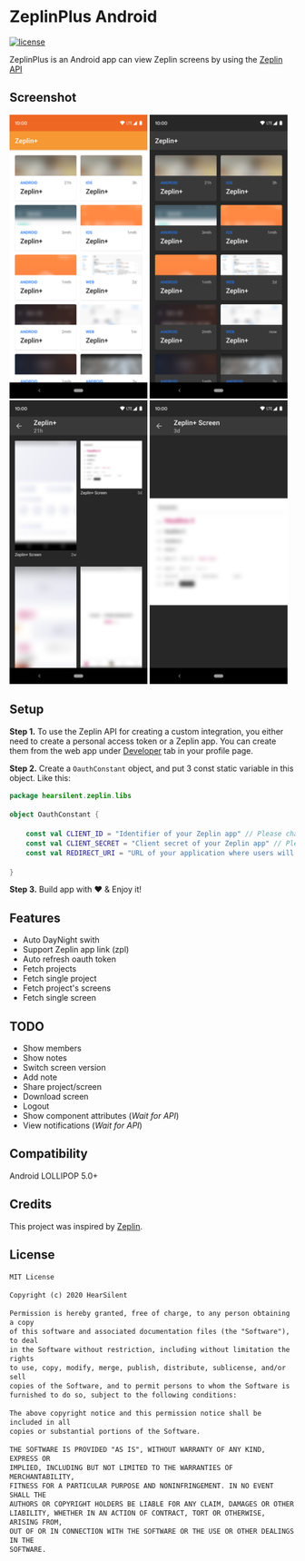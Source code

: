 # ZeplinPlus Android
[![license](https://img.shields.io/github/license/hearsilent/ZeplinPlus-Android.svg?maxAge=2592000)](https://github.com/hearsilent/ZeplinPlus-Android/blob/master/LICENSE)

ZeplinPlus is an Android app can view Zeplin screens by using the [Zeplin API](https://docs.zeplin.dev/reference)

## Screenshot
<img src="https://github.com/hearsilent/ZeplinPlus-Android/raw/master/screenshots/device-2020-04-25-205331.png" height=500> <img src="https://github.com/hearsilent/ZeplinPlus-Android/raw/master/screenshots/device-2020-04-25-205159.png" height=500>  
<img src="https://github.com/hearsilent/ZeplinPlus-Android/raw/master/screenshots/device-2020-04-25-205850.png" height=500> <img src="https://github.com/hearsilent/ZeplinPlus-Android/raw/master/screenshots/device-2020-04-25-210031.png" height=500>

## Setup
   
**Step 1.** To use the Zeplin API for creating a custom integration, you either need to create a personal access token or a Zeplin app. You can create them from the web app under [Developer](https://app.zeplin.io/profile/developer) tab in your profile page.

**Step 2.** Create a `OauthConstant` object, and put 3 const static variable in this object. Like this:
```kotlin
package hearsilent.zeplin.libs

object OauthConstant {

    const val CLIENT_ID = "Identifier of your Zeplin app" // Please change this value
    const val CLIENT_SECRET = "Client secret of your Zeplin app" // Please change this value
    const val REDIRECT_URI = "URL of your application where users will be redirected to after authorization" // Please change this value

}
```

**Step 3.** Build app with ❤️ & Enjoy it!

## Features
- Auto DayNight swith
- Support Zeplin app link (zpl)
- Auto refresh oauth token
- Fetch projects
- Fetch single project
- Fetch project's screens
- Fetch single screen

## TODO
- Show members
- Show notes
- Switch screen version 
- Add note
- Share project/screen
- Download screen
- Logout
- Show component attributes (*Wait for API*)
- View notifications (*Wait for API*)
   
## Compatibility

Android LOLLIPOP 5.0+

## Credits

This project was inspired by [Zeplin](https://zeplin.io/).

## License

    MIT License

    Copyright (c) 2020 HearSilent

    Permission is hereby granted, free of charge, to any person obtaining a copy
    of this software and associated documentation files (the "Software"), to deal
    in the Software without restriction, including without limitation the rights
    to use, copy, modify, merge, publish, distribute, sublicense, and/or sell
    copies of the Software, and to permit persons to whom the Software is
    furnished to do so, subject to the following conditions:

    The above copyright notice and this permission notice shall be included in all
    copies or substantial portions of the Software.

    THE SOFTWARE IS PROVIDED "AS IS", WITHOUT WARRANTY OF ANY KIND, EXPRESS OR
    IMPLIED, INCLUDING BUT NOT LIMITED TO THE WARRANTIES OF MERCHANTABILITY,
    FITNESS FOR A PARTICULAR PURPOSE AND NONINFRINGEMENT. IN NO EVENT SHALL THE
    AUTHORS OR COPYRIGHT HOLDERS BE LIABLE FOR ANY CLAIM, DAMAGES OR OTHER
    LIABILITY, WHETHER IN AN ACTION OF CONTRACT, TORT OR OTHERWISE, ARISING FROM,
    OUT OF OR IN CONNECTION WITH THE SOFTWARE OR THE USE OR OTHER DEALINGS IN THE
    SOFTWARE.
